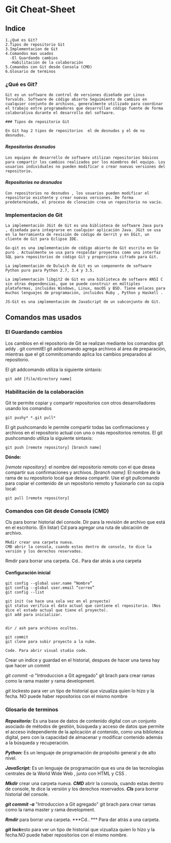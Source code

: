 # **Git Cheat-Sheet**

## Indice
    1.¿Qué es Git?
    2.Tipos de repositorio Git
    3.Implementacion de Git
    4.Comandos mas usados
      -El Guardando cambios
      -Habilitación de la colaboración
    5.Comandos con Git desde Consola (CMD)
    6.Glosario de terminos

### ¿Qué es Git?
    Git es un software de control de versiones diseñado por Linus Torvalds. Software de código abierto Seguimiento de cambios en cualquier conjunto de archivos, generalmente utilizado para coordinar el trabajo entre programadores que desarrollan código fuente de forma colaborativa durante el desarrollo del software.

    ### Tipos de repositorio Git

    En Git hay 2 tipos de repositorios  el de desnudos y el de no desnudos.

#### *Repositorios desnudos*

    Los equipos de desarrollo de software utilizan repositorios básicos para compartir los cambios realizados por los miembros del equipo. Los usuarios individuales no pueden modificar o crear nuevas versiones del repositorio.

#### *Repositorios no desnudos*

    Con repositorios no desnudos , los usuarios pueden modificar el repositorio existente y crear nuevas versiones. De forma predeterminada, el proceso de clonación crea un repositorio no vacío.

### Implementacion de Git

    La implementación JGit de Git es una biblioteca de software Java pura , diseñada para integrarse en cualquier aplicación Java. JGit se usa en la herramienta de revisión de código de Gerrit y en EGit, un cliente de Git para Eclipse IDE.
    
    Go-git es una implementación de código abierto de Git escrita en Go puro . Actualmente se usa para respaldar proyectos como una interfaz SQL para repositorios de código Git y proporciona cifrado para Git.
    
    La implementación de Dulwich de Git es un componente de software Python puro para Python 2.7, 3.4 y 3.5.
    
    La implementación libgit2 de Git es una biblioteca de software ANSI C sin otras dependencias, que se puede construir en múltiples plataformas, incluidas Windows, Linux, macOS y BSD. Tiene enlaces para muchos lenguajes de programación, incluidos Ruby , Python y Haskell . 
    
    JS-Git es una implementación de JavaScript de un subconjunto de Git.

## **Comandos mas usados**

### El Guardando cambios
<space>
Los cambios en el repositorio de Git se realizan mediante los comandos git addy . git commitEl git addcomando agrega archivos al área de preparación, mientras que el git commitcomando aplica los cambios preparados al repositorio.

El git addcomando utiliza la siguiente sintaxis:

    git add [file/directory name]

### Habilitación de la colaboración
Git te permite copiar y compartir repositorios con otros desarrolladores usando los comandos

    git pushy* *.git pull*

El git pushcomando le permite compartir todas las confirmaciones y archivos en el repositorio actual con uno o más repositorios remotos. El git pushcomando utiliza la siguiente sintaxis:

    git push [remote repository] [branch name]

**Dónde:**

*[remote repository]:* el nombre del repositorio remoto con el que desea compartir sus confirmaciones y archivos.
*[branch name]:* El nombre de la rama de su repositorio local que desea compartir.
Use el git pullcomando para copiar el contenido de un repositorio remoto y fusionarlo con su copia local: 
   
    git pull [remote repository]

### **Comandos con Git desde Consola (CMD)**

Cls para borrar historial del console.
Dir para la revisión de archivo que está en el escritorio. (En listar)
Cd para agregar una ruta de ubicación de archivo.

    Mkdir crear una carpeta nueva.
    CMD abrir la consola, cuando estas dentro de console, te dice la versión y los derechos reservados.

Rmdir para borrar una carpeta.
Cd.. Para dar atrás a una carpeta

#### **Configuración inicial** 

    git config --global user.name “Nombre”
    git config --global user.email “correo”
    git config --list

    git init (se hace una sola vez en el proyecto)
    git status verifica el dato actual que contiene el repositorio. (Nos dice el estado actual que tiene el proyecto).
    git add para inicializar.


    dir / ash para archivos ocultos.

    git commit
    git clone para subir proyecto a la nube.

    Code. Para abrir visual studio code.

Crear un indice y guardad en el historial, despues de hacer una tarea hay que hacer un commit

*git commit -a* "Introduccion a Git agregado"
git brach para crear ramas como la rama master y rama development.

*git lock*esto para ver un tipo de historial que vizualiza quien lo hizo y la fecha.
NO puede haber repositorios con el mismo nombre

### <space> Glosario de terminos

***Repositorio:*** Es una base de datos de contenido digital con un conjunto asociado de métodos de gestión, búsqueda y acceso de datos que permite el acceso independiente de la aplicación al contenido, como una biblioteca digital, pero con la capacidad de almacenar y modificar contenido además a la búsqueda y recuperación.

***Python:*** Es un lenguaje de programación de propósito general y de alto nivel.

***JavaScript:*** Es un lenguaje de programación que es una de las tecnologías centrales de la World Wide Web , junto con HTML y CSS .

 ***Mkdir*** crear una carpeta nueva.
 ***CMD*** abrir la consola, cuando estas dentro de console, te dice la versión y los derechos reservados.
***Cls*** para borrar historial del console.


***git commit -a*** "Introduccion a Git agregado"
git brach para crear ramas como la rama master y rama development.

***Rmdir*** para borrar una carpeta.
***Cd.. *** Para dar atrás a una carpeta.

***git lock***esto para ver un tipo de historial que vizualiza quien lo hizo y la fecha.NO puede haber repositorios con el mismo nombre.
